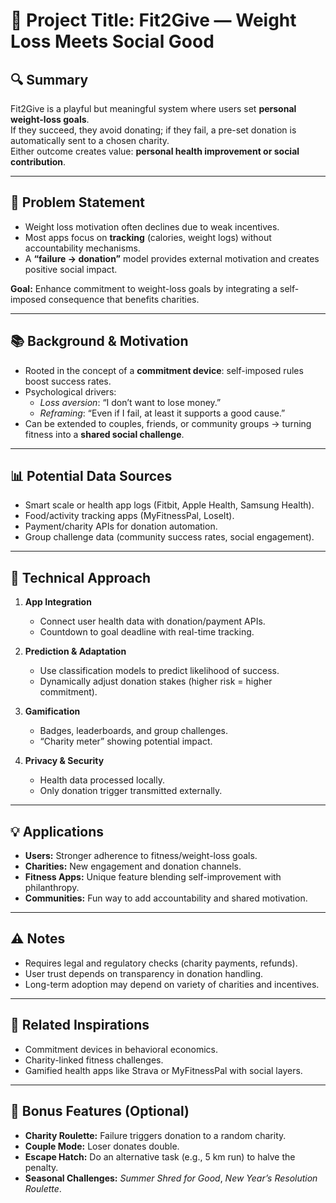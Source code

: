 # 🧠 Project Title: Fit2Give — Weight Loss Meets Social Good

## 🔍 Summary
Fit2Give is a playful but meaningful system where users set **personal weight-loss goals**.  
If they succeed, they avoid donating; if they fail, a pre-set donation is automatically sent to a chosen charity.  
Either outcome creates value: **personal health improvement or social contribution**.

---

## 🎯 Problem Statement
- Weight loss motivation often declines due to weak incentives.  
- Most apps focus on **tracking** (calories, weight logs) without accountability mechanisms.  
- A **“failure → donation”** model provides external motivation and creates positive social impact.  

**Goal:** Enhance commitment to weight-loss goals by integrating a self-imposed consequence that benefits charities.

---

## 📚 Background & Motivation
- Rooted in the concept of a **commitment device**: self-imposed rules boost success rates.  
- Psychological drivers:  
  - *Loss aversion*: “I don’t want to lose money.”  
  - *Reframing*: “Even if I fail, at least it supports a good cause.”  
- Can be extended to couples, friends, or community groups → turning fitness into a **shared social challenge**.  

---

## 📊 Potential Data Sources
- Smart scale or health app logs (Fitbit, Apple Health, Samsung Health).  
- Food/activity tracking apps (MyFitnessPal, LoseIt).  
- Payment/charity APIs for donation automation.  
- Group challenge data (community success rates, social engagement).  

---

## 🧪 Technical Approach
1. **App Integration**  
   - Connect user health data with donation/payment APIs.  
   - Countdown to goal deadline with real-time tracking.  

2. **Prediction & Adaptation**  
   - Use classification models to predict likelihood of success.  
   - Dynamically adjust donation stakes (higher risk = higher commitment).  

3. **Gamification**  
   - Badges, leaderboards, and group challenges.  
   - “Charity meter” showing potential impact.  

4. **Privacy & Security**  
   - Health data processed locally.  
   - Only donation trigger transmitted externally.  

---

## 💡 Applications
- **Users:** Stronger adherence to fitness/weight-loss goals.  
- **Charities:** New engagement and donation channels.  
- **Fitness Apps:** Unique feature blending self-improvement with philanthropy.  
- **Communities:** Fun way to add accountability and shared motivation.  

---

## ⚠️ Notes
- Requires legal and regulatory checks (charity payments, refunds).  
- User trust depends on transparency in donation handling.  
- Long-term adoption may depend on variety of charities and incentives.  

---

## 🔗 Related Inspirations
- Commitment devices in behavioral economics.  
- Charity-linked fitness challenges.  
- Gamified health apps like Strava or MyFitnessPal with social layers.  

---

## 🤡 Bonus Features (Optional)
- **Charity Roulette:** Failure triggers donation to a random charity.  
- **Couple Mode:** Loser donates double.  
- **Escape Hatch:** Do an alternative task (e.g., 5 km run) to halve the penalty.  
- **Seasonal Challenges:** *Summer Shred for Good*, *New Year’s Resolution Roulette*.  
